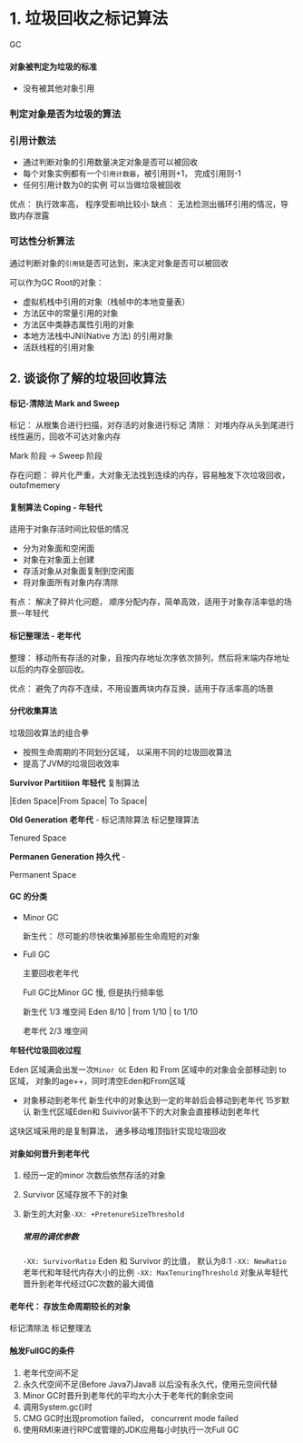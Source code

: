 # 1. 垃圾回收之标记算法

GC
#### 对象被判定为垃圾的标准

- 没有被其他对象引用
  
### 判定对象是否为垃圾的算法

###  引用计数法
  
   - 通过判断对象的引用数量决定对象是否可以被回收
   - 每个对象实例都有一个`引用计数器`，被引用则+1， 完成引用则-1
   - 任何引用计数为0的实例 可以当做垃圾被回收
  
  优点： 执行效率高， 程序受影响比较小
  缺点： 无法检测出循环引用的情况，导致内存泄露

### 可达性分析算法

  通过判断对象的`引用链`是否可达到，来决定对象是否可以被回收

  可以作为GC Root的对象：
  - 虚拟机栈中引用的对象（栈帧中的本地变量表）
  - 方法区中的常量引用的对象
  - 方法区中类静态属性引用的对象
  - 本地方法栈中JNI(Native 方法) 的引用对象
  - 活跃线程的引用对象

## 2. 谈谈你了解的垃圾回收算法

#### 标记-清除法 Mark and Sweep

标记： 从根集合进行扫描，对存活的对象进行标记
清除： 对堆内存从头到尾进行线性遍历，回收不可达对象内存

Mark 阶段 -> Sweep 阶段

存在问题： 碎片化严重，大对象无法找到连续的内存，容易触发下次垃圾回收，outofmemery

#### 复制算法 Coping - 年轻代
  适用于对象存活时间比较低的情况

- 分为对象面和空闲面
- 对象在对象面上创建
- 存活对象从对象面复制到空闲面
- 将对象面所有对象内存清除

有点： 解决了碎片化问题， 顺序分配内存，简单高效，适用于对象存活率低的场景--年轻代

#### 标记整理法  - 老年代

整理： 移动所有存活的对象，且按内存地址次序依次排列，然后将末端内存地址以后的内存全部回收。

优点： 避免了内存不连续，不用设置两块内存互换，适用于存活率高的场景

#### 分代收集算法

垃圾回收算法的组合拳
- 按照生命周期的不同划分区域， 以采用不同的垃圾回收算法
- 提高了JVM的垃圾回收效率
  
**Survivor Partitiion 年轻代**   复制算法

|Eden Space|From Space| To Space|

**Old Generation  老年代** - 标记清除算法 标记整理算法

Tenured Space 

**Permanen Generation 持久代** - 

Permanent Space

#### GC 的分类

- Minor GC
  
  新生代： 尽可能的尽快收集掉那些生命周短的对象
- Full GC
  
  主要回收老年代

  Full GC比Minor GC 慢, 但是执行频率低

  新生代 1/3 堆空间  Eden 8/10 | from 1/10 | to 1/10

  老年代 2/3 堆空间

**年轻代垃圾回收过程**

Eden 区域满会出发一次`Minor GC`
Eden 和 From 区域中的对象会全部移动到 to 区域， 对象的age++，同时清空Eden和From区域

- 对象移动到老年代
新生代中的对象达到一定的年龄后会移动到老年代 15岁默认
新生代区域Eden和 Suivivor装不下的大对象会直接移动到老年代

这块区域采用的是复制算法， 通多移动堆顶指针实现垃圾回收

#### 对象如何晋升到老年代
1. 经历一定的minor 次数后依然存活的对象 
2. Survivor 区域存放不下的对象
3. 新生的大对象`-XX: +PretenureSizeThreshold`
   
   ##### 常用的调优参数
   `-XX: SurvivorRatio` Eden 和 Survivor 的比值， 默认为8:1
   `-XX: NewRatio` 老年代和年轻代内存大小的比例
   `-XX: MaxTenuringThreshold` 对象从年轻代晋升到老年代经过GC次数的最大阈值

 #### 老年代： 存放生命周期较长的对象

  标记清除法 标记整理法

#### 触发FullGC的条件
1. 老年代空间不足
2. 永久代空间不足(Before Java7)Java8 以后没有永久代，使用元空间代替
3. Minor GC时晋升到老年代的平均大小大于老年代的剩余空间
4. 调用System.gc()时
5. CMG GC时出现promotion failed， concurrent mode failed
6. 使用RMI来进行RPC或管理的JDK应用每小时执行一次Full GC




  










